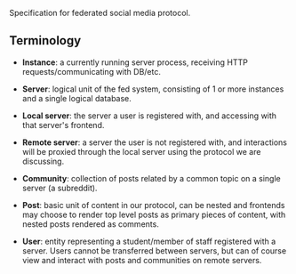Specification for federated social media protocol.

## Terminology

* **Instance**: a currently running server process, receiving
  HTTP requests/communicating with DB/etc.

* **Server**: logical unit of the fed system, consisting of 1
  or more instances and a single logical database.

* **Local server**: the server a user is registered with, and accessing with that server's frontend.

* **Remote server**: a server the user is not registered with,
  and interactions will be proxied through the local server
  using the protocol we are discussing.

* **Community**: collection of posts related by a common topic
  on a single server (a subreddit).

* **Post**: basic unit of content in our protocol, can be nested
  and frontends may choose to render top level posts as primary
  pieces of content, with nested posts rendered as comments.

* **User**: entity representing a student/member of staff registered with a server. Users cannot be transferred
  between servers, but can of course view and interact with
  posts and communities on remote servers.
